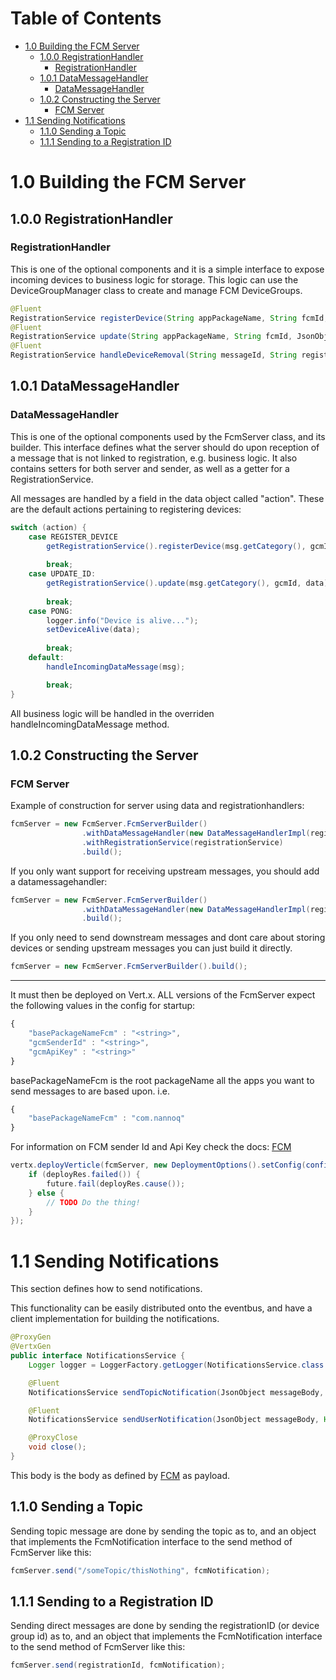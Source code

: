 Table of Contents
=================

   * [1.0 Building the FCM Server](#10-building-the-fcm-server)
      * [1.0.0 RegistrationHandler](#100-registrationhandler)
         * [RegistrationHandler](#registrationhandler)
      * [1.0.1 DataMessageHandler](#101-datamessagehandler)
         * [DataMessageHandler](#datamessagehandler)
      * [1.0.2 Constructing the Server](#102-constructing-the-server)
         * [FCM Server](#fcm-server)
   * [1.1 Sending Notifications](#11-sending-notifications)
      * [1.1.0 Sending a Topic](#110-sending-a-topic)
      * [1.1.1 Sending to a Registration ID](#111-sending-to-a-registration-id)
      
# 1.0 Building the FCM Server

## 1.0.0 RegistrationHandler

### RegistrationHandler

This is one of the optional components and it is a simple interface to expose incoming devices to business logic for storage. This logic can use the DeviceGroupManager class to create and manage FCM DeviceGroups.

```java
@Fluent
RegistrationService registerDevice(String appPackageName, String fcmId, JsonObject data);
@Fluent
RegistrationService update(String appPackageName, String fcmId, JsonObject data);
@Fluent
RegistrationService handleDeviceRemoval(String messageId, String registrationId, Handler<AsyncResult<FcmDevice>> resultHandler);
```

## 1.0.1 DataMessageHandler

### DataMessageHandler

This is one of the optional components used by the FcmServer class, and its builder. This interface defines what the server should do upon reception of a message that is not linked to registration, e.g. business logic. It also contains setters for both server and sender, as well as a getter for a RegistrationService.

All messages are handled by a field in the data object called "action". These are the default actions pertaining to registering devices:

```java
switch (action) {
    case REGISTER_DEVICE
        getRegistrationService().registerDevice(msg.getCategory(), gcmId, data);
        
        break;
    case UPDATE_ID:
        getRegistrationService().update(msg.getCategory(), gcmId, data);
          
        break;
    case PONG:           
        logger.info("Device is alive...");    
        setDeviceAlive(data);
         
        break;
    default:
        handleIncomingDataMessage(msg);

        break;
}
```

All business logic will be handled in the overriden handleIncomingDataMessage method.

## 1.0.2 Constructing the Server

### FCM Server

Example of construction for server using data and registrationhandlers:

```java
fcmServer = new FcmServer.FcmServerBuilder()
                .withDataMessageHandler(new DataMessageHandlerImpl(registrationService))
                .withRegistrationService(registrationService)
                .build();
```

If you only want support for receiving upstream messages, you should add a datamessagehandler:

```java
fcmServer = new FcmServer.FcmServerBuilder()
                .withDataMessageHandler(new DataMessageHandlerImpl(registrationService))
                .build();
```

If you only need to send downstream messages and dont care about storing devices or sending upstream messages you can just build it directly. 

```java
fcmServer = new FcmServer.FcmServerBuilder().build();
```

***

It must then be deployed on Vert.x. ALL versions of the FcmServer expect the following values in the config for startup:

```javascript
{
    "basePackageNameFcm" : "<string>",
    "gcmSenderId" : "<string>",
    "gcmApiKey" : "<string>"
}
```

basePackageNameFcm is the root packageName all the apps you want to send messages to are based upon. i.e. 

```javascript
{
    "basePackageNameFcm" : "com.nannoq"
}
```

For information on FCM sender Id and Api Key check the docs: [FCM](https://firebase.google.com/docs/cloud-messaging/concept-options#senderid)


```java
vertx.deployVerticle(fcmServer, new DeploymentOptions().setConfig(config()), deployRes -> {
    if (deployRes.failed()) {
        future.fail(deployRes.cause());
    } else {
        // TODO Do the thing!
    }
});
```

# 1.1 Sending Notifications

This section defines how to send notifications.

This functionality can be easily distributed onto the eventbus, and have a client implementation for building the notifications.

```java
@ProxyGen
@VertxGen
public interface NotificationsService {
    Logger logger = LoggerFactory.getLogger(NotificationsService.class.getSimpleName());

    @Fluent
    NotificationsService sendTopicNotification(JsonObject messageBody, Handler<AsyncResult<Boolean>> resultHandler);

    @Fluent
    NotificationsService sendUserNotification(JsonObject messageBody, Handler<AsyncResult<Boolean>> resultHandler);

    @ProxyClose
    void close();
}
```

This body is the body as defined by [FCM](https://firebase.google.com/docs/cloud-messaging/xmpp-server-ref#notification-payload-support) as payload.

## 1.1.0 Sending a Topic

Sending topic message are done by sending the topic as to, and an object that implements the FcmNotification interface to the send method of FcmServer like this:

```java
fcmServer.send("/someTopic/thisNothing", fcmNotification);
```

## 1.1.1 Sending to a Registration ID

Sending direct messages are done by sending the registrationID (or device group id) as to, and an object that implements the FcmNotification interface to the send method of FcmServer like this:

```java
fcmServer.send(registrationId, fcmNotification);
```